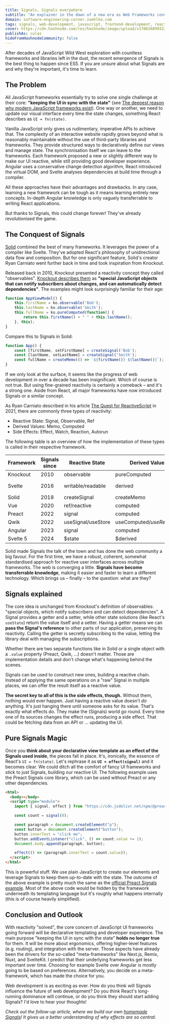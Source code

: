 ```yaml
---
title: Signals, Signals everywhere
subtitle: "An explainer in the dawn of a new era as Web Frameworks converge"
domain: software-engineering-corner.zuehlke.com
tags: signals, web-development, javascript, frontend-development, reactivity, explained
cover: https://cdn.hashnode.com/res/hashnode/image/upload/v1708268993236/6Qa2m8luN.jpg?auto=format
publishAs: culas
hideFromHashnodeCommunity: false
---
```


After decades of JavaScript Wild West exploration with countless frameworks and libraries left in the dust, the recent emergence of Signals is the best thing to happen since ES5.
If you are unsure about what Signals are and why they're important, it's time to learn.

## The Problem

All JavaScript frameworks essentially try to solve one single challenge at their core: **"keeping the UI in sync with the state"** (see [The deepest reason why modern JavaScript frameworks exist](https://medium.com/dailyjs/the-deepest-reason-why-modern-javascript-frameworks-exist-933b86ebc445)).
One way or another, we need to update our visual interface every time the state changes, something React describes as `UI = fn(state)`.

Vanilla JavaScript only gives us rudimentary, imperative APIs to achieve that.
The complexity of an interactive website rapidly grows beyond what is reasonably maintainable without the use of third-party libraries and frameworks.
They provide structured ways to declaratively define our views and manage state.
The synchronisation itself we can leave to the frameworks.
Each framework proposed a new or slightly different way to make our UI reactive, while still providing good developer experience.
Angular uses a conservative change detection algorithm, React introduced the virtual DOM, and Svelte analyses dependencies at build time through a compiler.

All these approaches have their advantages and drawbacks.
In any case, learning a new framework can be tough as it means learning entirely new concepts.
In-depth Angular knowledge is only vaguely transferrable to writing React applications.

But thanks to Signals, this could change forever!
They've already revolutionised the game.

## The Conquest of Signals

[Solid](https://www.solidjs.com) combined the best of many frameworks.
It leverages the power of a compiler like Svelte.
They've adopted React's philosophy of unidirectional data flow and composition.
But for one significant feature, Solid's creator Ryan Carniato went further back in time and took inspiration from Knockout.

Released back in 2010, Knockout presented a reactivity concept they called "observables".
[Knockout describes them](https://knockoutjs.com/documentation/observables.html) as **"special JavaScript objects that can notify subscribers about changes, and can automatically detect dependencies"**.
The examples might look surprisingly familiar for their age:

```js
function AppViewModel() {
    this.firstName = ko.observable('Bob');
    this.lastName = ko.observable('Smith');
    this.fullName = ko.pureComputed(function() {
        return this.firstName() + " " + this.lastName();
    }, this);
}
```

Compare this to Signals in Solid:

```js
function App() {
    const [firstName, setFirstName] = createSignal('Bob');
    const [lastName, setLastName] = createSignal('Smith');
    const fullName = createMemo(() => `${firstName()} ${lastName()}`);
}
```

If we only look at the surface, it seems like the progress of web development in over a decade has been insignificant.
Which of course is not true.
But using fine-grained reactivity is certainly a comeback – and it's a strong one.
Aside from React, all major frameworks have now introduced Signals or a similar concept.

As Ryan Carniato described in his article [The Quest for ReactiveScript](https://dev.to/this-is-learning/the-quest-for-reactivescript-3ka3) in 2021, there are commonly three types of reactivity:

- Reactive State: Signal, Observable, Ref
- Derived Values: Memo, Computed
- Side Effects: Effect, Watch, Reaction, Autorun

The following table is an overview of how the implementation of these types is called in their respective framework.

| Framework | Signals since | Reactive State | Derived Values | Side Effect |
|-|-|-|-|-|
| Knockout | 2010 | observable | pureComputed | computed |
| Svelte | 2016 | writable/readable | derived | – (reactive statements) |
| Solid | 2018 | createSignal | createMemo | createEffect |
| Vue | 2020 | ref/reactive | computed | watch/watchEffect |
| Preact | 2022 | signal | computed | effect |
| Qwik | 2022 | useSignal/useStore | useComputed$/useResource$ | useTask$ |
| Angular | 2023 | signal | computed | effect |
| Svelte 5 | 2024 | $state | $derived | $effect |

Solid made Signals the talk of the town and has done the web community a big favour.
For the first time, we have a robust, coherent, somewhat standardised approach for reactive user interfaces across multiple frameworks.
The web is converging a little.
**Signals have become transferrable knowledge**, making it easier and faster to learn a different technology.
Which brings us – finally – to the question: what are they?

## Signals explained

The core idea is unchanged from Knockout's definition of observables: "special objects, which notify subscribers and can detect dependencies".
A Signal provides a getter and a setter, while other state solutions (like React's `useState`) return the value itself and a setter.
Having a getter means we can **pass the Signal's reference** to other parts of our application, preserving its reactivity.
Calling the getter is secretly subscribing to the value, letting the library deal with managing the subscriptions.

Whether there are two separate functions like in Solid or a single object with a `.value` property (Preact, Qwik, …) doesn't matter.
Those are implementation details and don't change what's happening behind the scenes.

Signals can be used to construct new ones, building a reactive chain.
Instead of applying the same operations on a "raw" Signal in multiple places, we can offer the result itself as a reactive value.

**The secret key to all of this is the side effects, though.**
Without them, nothing would ever happen.
Just having a reactive value doesn't _do_ anything.
It's just hanging there until someone asks for its value.
That's exactly what effects do.
They make the (Signals) world go round.
Every time one of its sources changes the effect runs, producing a side effect.
That could be fetching data from an API or … updating the UI.

## Pure Signals Magic

Once you **think about your declarative view template as an effect of the Signals used inside**, the pieces fall in place.
It's, ironically, the essence of React's `UI = fn(state)`.
Let's rephrase it as **`UI = effect(signal)`** and it becomes clear.
We could ditch all the comfort of fancy UI frameworks and stick to just Signals, building our reactive UI.
The following example uses the Preact Signals core library, which can be used without Preact or any other dependencies.

```html
<html>
  <body></body>
  <script type="module">
    import { signal, effect } from "https://cdn.jsdelivr.net/npm/@preact/signals-core@1.5.1/+esm";

    const count = signal(0);

    const paragraph = document.createElement("p");
    const button = document.createElement("button");
    button.innerText = "click me";
    button.addEventListener("click", () => count.value += 1);
    document.body.append(paragraph, button);

    effect(() => (paragraph.innerText = count.value));
  </script>
</html>
```

This is powerful stuff.
We use plain JavaScript to create our elements and leverage Signals to keep them up-to-date with the state.
The outcome of the above example is pretty much the same as the [official Preact Signals example](https://preactjs.com/guide/v10/signals#introduction).
Most of the above code would be hidden by the framework underneath its templating language but it's roughly what happens internally (this is of course heavily simplified).

## Conclusion and Outlook

With reactivity "solved", the core concern of JavaScript UI frameworks going forward will be declarative templating and developer experience.
The main purpose "keeping the UI in sync with the state" **holds no longer true** for them.
It will be more about ergonomics, offering higher-level features (e.g. routing), and integration with the server.
Those aspects have already been the drivers for the so-called "meta-frameworks" like Next.js, Remix, Nuxt, and SvelteKit.
I predict that their underlying frameworks get less important over time.
Choosing for example Svelte over Angular is mostly going to be based on preferences.
Alternatively, you decide on a meta-framework, which has made the choice for you.

Web development is as exciting as ever.
How do you think will Signals influence the future of web development?
Do you think React's long-running dominance will continue, or do you think they should start adding Signals?
I'd love to hear your thoughts!

_Check out the follow-up article, where we build our own [homemade Signals](https://software-engineering-corner.zuehlke.com/homemade-signals)! It gives us a better understanding of why effects are so central._

